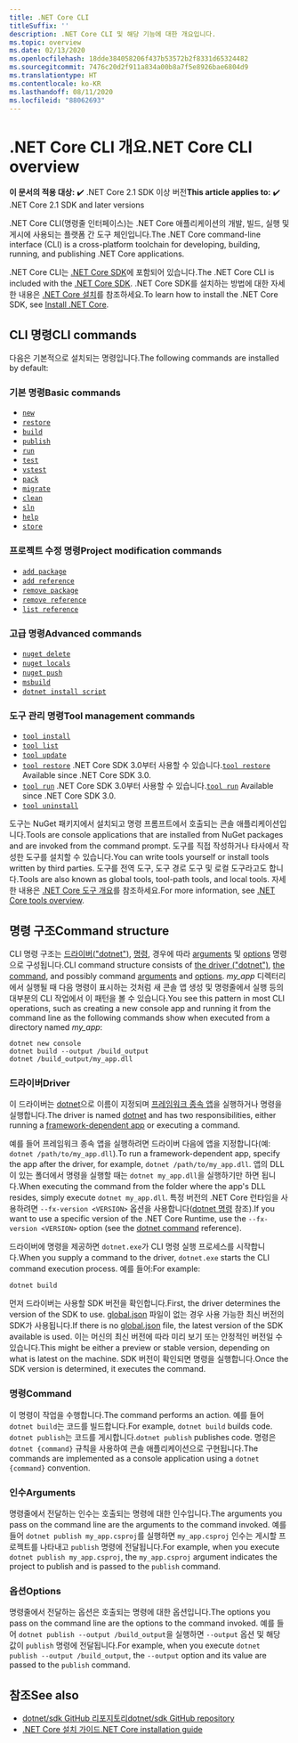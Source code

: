 ```yaml
---
title: .NET Core CLI
titleSuffix: ''
description: .NET Core CLI 및 해당 기능에 대한 개요입니다.
ms.topic: overview
ms.date: 02/13/2020
ms.openlocfilehash: 18dde384058206f437b53572b2f8331d65324482
ms.sourcegitcommit: 7476c20d2f911a834a00b8a7f5e8926bae6804d9
ms.translationtype: HT
ms.contentlocale: ko-KR
ms.lasthandoff: 08/11/2020
ms.locfileid: "88062693"
---
```

# <a name="net-core-cli-overview"></a><span data-ttu-id="d8e36-103">.NET Core CLI 개요</span><span class="sxs-lookup"><span data-stu-id="d8e36-103">.NET Core CLI overview</span></span>

<span data-ttu-id="d8e36-104">**이 문서의 적용 대상:**  ✔️ .NET Core 2.1 SDK 이상 버전</span><span class="sxs-lookup"><span data-stu-id="d8e36-104">**This article applies to:** ✔️ .NET Core 2.1 SDK and later versions</span></span>

<span data-ttu-id="d8e36-105">.NET Core CLI(명령줄 인터페이스)는 .NET Core 애플리케이션의 개발, 빌드, 실행 및 게시에 사용되는 플랫폼 간 도구 체인입니다.</span><span class="sxs-lookup"><span data-stu-id="d8e36-105">The .NET Core command-line interface (CLI) is a cross-platform toolchain for developing, building, running, and publishing .NET Core applications.</span></span>

<span data-ttu-id="d8e36-106">.NET Core CLI는 [.NET Core SDK](../sdk.md)에 포함되어 있습니다.</span><span class="sxs-lookup"><span data-stu-id="d8e36-106">The .NET Core CLI is included with the [.NET Core SDK](../sdk.md).</span></span> <span data-ttu-id="d8e36-107">.NET Core SDK를 설치하는 방법에 대한 자세한 내용은 [.NET Core 설치](../install/windows.md)를 참조하세요.</span><span class="sxs-lookup"><span data-stu-id="d8e36-107">To learn how to install the .NET Core SDK, see [Install .NET Core](../install/windows.md).</span></span>

## <a name="cli-commands"></a><span data-ttu-id="d8e36-108">CLI 명령</span><span class="sxs-lookup"><span data-stu-id="d8e36-108">CLI commands</span></span>

<span data-ttu-id="d8e36-109">다음은 기본적으로 설치되는 명령입니다.</span><span class="sxs-lookup"><span data-stu-id="d8e36-109">The following commands are installed by default:</span></span>

### <a name="basic-commands"></a><span data-ttu-id="d8e36-110">기본 명령</span><span class="sxs-lookup"><span data-stu-id="d8e36-110">Basic commands</span></span>

- [`new`](dotnet-new.md)
- [`restore`](dotnet-restore.md)
- [`build`](dotnet-build.md)
- [`publish`](dotnet-publish.md)
- [`run`](dotnet-run.md)
- [`test`](dotnet-test.md)
- [`vstest`](dotnet-vstest.md)
- [`pack`](dotnet-pack.md)
- [`migrate`](dotnet-migrate.md)
- [`clean`](dotnet-clean.md)
- [`sln`](dotnet-sln.md)
- [`help`](dotnet-help.md)
- [`store`](dotnet-store.md)

### <a name="project-modification-commands"></a><span data-ttu-id="d8e36-111">프로젝트 수정 명령</span><span class="sxs-lookup"><span data-stu-id="d8e36-111">Project modification commands</span></span>

- [`add package`](dotnet-add-package.md)
- [`add reference`](dotnet-add-reference.md)
- [`remove package`](dotnet-remove-package.md)
- [`remove reference`](dotnet-remove-reference.md)
- [`list reference`](dotnet-list-reference.md)

### <a name="advanced-commands"></a><span data-ttu-id="d8e36-112">고급 명령</span><span class="sxs-lookup"><span data-stu-id="d8e36-112">Advanced commands</span></span>

- [`nuget delete`](dotnet-nuget-delete.md)
- [`nuget locals`](dotnet-nuget-locals.md)
- [`nuget push`](dotnet-nuget-push.md)
- [`msbuild`](dotnet-msbuild.md)
- [`dotnet install script`](dotnet-install-script.md)

### <a name="tool-management-commands"></a><span data-ttu-id="d8e36-113">도구 관리 명령</span><span class="sxs-lookup"><span data-stu-id="d8e36-113">Tool management commands</span></span>

- [`tool install`](dotnet-tool-install.md)
- [`tool list`](dotnet-tool-list.md)
- [`tool update`](dotnet-tool-update.md)
- <span data-ttu-id="d8e36-114">[`tool restore`](global-tools.md#install-a-local-tool) .NET Core SDK 3.0부터 사용할 수 있습니다.</span><span class="sxs-lookup"><span data-stu-id="d8e36-114">[`tool restore`](global-tools.md#install-a-local-tool) Available since .NET Core SDK 3.0.</span></span>
- <span data-ttu-id="d8e36-115">[`tool run`](global-tools.md#invoke-a-local-tool) .NET Core SDK 3.0부터 사용할 수 있습니다.</span><span class="sxs-lookup"><span data-stu-id="d8e36-115">[`tool run`](global-tools.md#invoke-a-local-tool) Available since .NET Core SDK 3.0.</span></span>
- [`tool uninstall`](dotnet-tool-uninstall.md)

<span data-ttu-id="d8e36-116">도구는 NuGet 패키지에서 설치되고 명령 프롬프트에서 호출되는 콘솔 애플리케이션입니다.</span><span class="sxs-lookup"><span data-stu-id="d8e36-116">Tools are console applications that are installed from NuGet packages and are invoked from the command prompt.</span></span> <span data-ttu-id="d8e36-117">도구를 직접 작성하거나 타사에서 작성한 도구를 설치할 수 있습니다.</span><span class="sxs-lookup"><span data-stu-id="d8e36-117">You can write tools yourself or install tools written by third parties.</span></span> <span data-ttu-id="d8e36-118">도구를 전역 도구, 도구 경로 도구 및 로컬 도구라고도 합니다.</span><span class="sxs-lookup"><span data-stu-id="d8e36-118">Tools are also known as global tools, tool-path tools, and local tools.</span></span> <span data-ttu-id="d8e36-119">자세한 내용은 [.NET Core 도구 개요](global-tools.md)를 참조하세요.</span><span class="sxs-lookup"><span data-stu-id="d8e36-119">For more information, see [.NET Core tools overview](global-tools.md).</span></span>

## <a name="command-structure"></a><span data-ttu-id="d8e36-120">명령 구조</span><span class="sxs-lookup"><span data-stu-id="d8e36-120">Command structure</span></span>

<span data-ttu-id="d8e36-121">CLI 명령 구조는 [드라이버("dotnet")](#driver), [명령](#command), 경우에 따라 [arguments](#arguments) 및 [options](#options) 명령으로 구성됩니다.</span><span class="sxs-lookup"><span data-stu-id="d8e36-121">CLI command structure consists of [the driver ("dotnet")](#driver), [the command](#command), and possibly command [arguments](#arguments) and [options](#options).</span></span> <span data-ttu-id="d8e36-122">*my_app* 디렉터리에서 실행될 때 다음 명령이 표시하는 것처럼 새 콘솔 앱 생성 및 명령줄에서 실행 등의 대부분의 CLI 작업에서 이 패턴을 볼 수 있습니다.</span><span class="sxs-lookup"><span data-stu-id="d8e36-122">You see this pattern in most CLI operations, such as creating a new console app and running it from the command line as the following commands show when executed from a directory named *my_app*:</span></span>

```dotnetcli
dotnet new console
dotnet build --output /build_output
dotnet /build_output/my_app.dll
```

### <a name="driver"></a><span data-ttu-id="d8e36-123">드라이버</span><span class="sxs-lookup"><span data-stu-id="d8e36-123">Driver</span></span>

<span data-ttu-id="d8e36-124">이 드라이버는 [dotnet](dotnet.md)으로 이름이 지정되며 [프레임워크 종속 앱](../deploying/index.md)을 실행하거나 명령을 실행합니다.</span><span class="sxs-lookup"><span data-stu-id="d8e36-124">The driver is named [dotnet](dotnet.md) and has two responsibilities, either running a [framework-dependent app](../deploying/index.md) or executing a command.</span></span>

<span data-ttu-id="d8e36-125">예를 들어 프레임워크 종속 앱을 실행하려면 드라이버 다음에 앱을 지정합니다(예: `dotnet /path/to/my_app.dll`).</span><span class="sxs-lookup"><span data-stu-id="d8e36-125">To run a framework-dependent app, specify the app after the driver, for example, `dotnet /path/to/my_app.dll`.</span></span> <span data-ttu-id="d8e36-126">앱의 DLL이 있는 폴더에서 명령을 실행할 때는 `dotnet my_app.dll`을 실행하기만 하면 됩니다.</span><span class="sxs-lookup"><span data-stu-id="d8e36-126">When executing the command from the folder where the app's DLL resides, simply execute `dotnet my_app.dll`.</span></span> <span data-ttu-id="d8e36-127">특정 버전의 .NET Core 런타임을 사용하려면 `--fx-version <VERSION>` 옵션을 사용합니다([dotnet 명령](dotnet.md) 참조).</span><span class="sxs-lookup"><span data-stu-id="d8e36-127">If you want to use a specific version of the .NET Core Runtime, use the `--fx-version <VERSION>` option (see the [dotnet command](dotnet.md) reference).</span></span>

<span data-ttu-id="d8e36-128">드라이버에 명령을 제공하면 `dotnet.exe`가 CLI 명령 실행 프로세스를 시작합니다.</span><span class="sxs-lookup"><span data-stu-id="d8e36-128">When you supply a command to the driver, `dotnet.exe` starts the CLI command execution process.</span></span> <span data-ttu-id="d8e36-129">예를 들어:</span><span class="sxs-lookup"><span data-stu-id="d8e36-129">For example:</span></span>

```dotnetcli
dotnet build
```

<span data-ttu-id="d8e36-130">먼저 드라이버는 사용할 SDK 버전을 확인합니다.</span><span class="sxs-lookup"><span data-stu-id="d8e36-130">First, the driver determines the version of the SDK to use.</span></span> <span data-ttu-id="d8e36-131">[global.json](global-json.md) 파일이 없는 경우 사용 가능한 최신 버전의 SDK가 사용됩니다.</span><span class="sxs-lookup"><span data-stu-id="d8e36-131">If there is no [global.json](global-json.md) file, the latest version of the SDK available is used.</span></span> <span data-ttu-id="d8e36-132">이는 머신의 최신 버전에 따라 미리 보기 또는 안정적인 버전일 수 있습니다.</span><span class="sxs-lookup"><span data-stu-id="d8e36-132">This might be either a preview or stable version, depending on what is latest on the machine.</span></span>  <span data-ttu-id="d8e36-133">SDK 버전이 확인되면 명령을 실행합니다.</span><span class="sxs-lookup"><span data-stu-id="d8e36-133">Once the SDK version is determined, it executes the command.</span></span>

### <a name="command"></a><span data-ttu-id="d8e36-134">명령</span><span class="sxs-lookup"><span data-stu-id="d8e36-134">Command</span></span>

<span data-ttu-id="d8e36-135">이 명령이 작업을 수행합니다.</span><span class="sxs-lookup"><span data-stu-id="d8e36-135">The command performs an action.</span></span> <span data-ttu-id="d8e36-136">예를 들어 `dotnet build`는 코드를 빌드합니다.</span><span class="sxs-lookup"><span data-stu-id="d8e36-136">For example, `dotnet build` builds code.</span></span> <span data-ttu-id="d8e36-137">`dotnet publish`는 코드를 게시합니다.</span><span class="sxs-lookup"><span data-stu-id="d8e36-137">`dotnet publish` publishes code.</span></span> <span data-ttu-id="d8e36-138">명령은 `dotnet {command}` 규칙을 사용하여 콘솔 애플리케이션으로 구현됩니다.</span><span class="sxs-lookup"><span data-stu-id="d8e36-138">The commands are implemented as a console application using a `dotnet {command}` convention.</span></span>

### <a name="arguments"></a><span data-ttu-id="d8e36-139">인수</span><span class="sxs-lookup"><span data-stu-id="d8e36-139">Arguments</span></span>

<span data-ttu-id="d8e36-140">명령줄에서 전달하는 인수는 호출되는 명령에 대한 인수입니다.</span><span class="sxs-lookup"><span data-stu-id="d8e36-140">The arguments you pass on the command line are the arguments to the command invoked.</span></span> <span data-ttu-id="d8e36-141">예를 들어 `dotnet publish my_app.csproj`를 실행하면 `my_app.csproj` 인수는 게시할 프로젝트를 나타내고 `publish` 명령에 전달됩니다.</span><span class="sxs-lookup"><span data-stu-id="d8e36-141">For example, when you execute `dotnet publish my_app.csproj`, the `my_app.csproj` argument indicates the project to publish and is passed to the `publish` command.</span></span>

### <a name="options"></a><span data-ttu-id="d8e36-142">옵션</span><span class="sxs-lookup"><span data-stu-id="d8e36-142">Options</span></span>

<span data-ttu-id="d8e36-143">명령줄에서 전달하는 옵션은 호출되는 명령에 대한 옵션입니다.</span><span class="sxs-lookup"><span data-stu-id="d8e36-143">The options you pass on the command line are the options to the command invoked.</span></span> <span data-ttu-id="d8e36-144">예를 들어 `dotnet publish --output /build_output`을 실행하면 `--output` 옵션 및 해당 값이 `publish` 명령에 전달됩니다.</span><span class="sxs-lookup"><span data-stu-id="d8e36-144">For example, when you execute `dotnet publish --output /build_output`, the `--output` option and its value are passed to the `publish` command.</span></span>

## <a name="see-also"></a><span data-ttu-id="d8e36-145">참조</span><span class="sxs-lookup"><span data-stu-id="d8e36-145">See also</span></span>

- [<span data-ttu-id="d8e36-146">dotnet/sdk GitHub 리포지토리</span><span class="sxs-lookup"><span data-stu-id="d8e36-146">dotnet/sdk GitHub repository</span></span>](https://github.com/dotnet/sdk/)
- [<span data-ttu-id="d8e36-147">.NET Core 설치 가이드</span><span class="sxs-lookup"><span data-stu-id="d8e36-147">.NET Core installation guide</span></span>](../install/windows.md)
